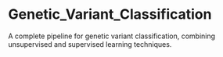 # Genetic_Variant_Classification
A complete pipeline for genetic variant classification, combining unsupervised and supervised learning techniques.
